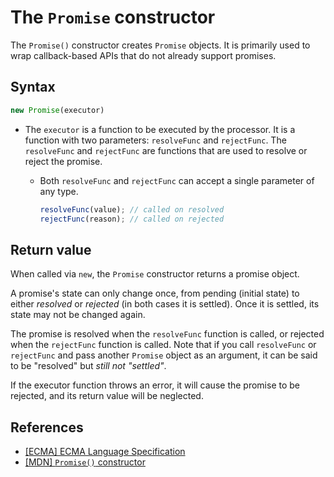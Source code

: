 # The `Promise` constructor

The `Promise()` constructor creates `Promise` objects. It is primarily used to wrap callback-based APIs that do not already support promises.

## Syntax

```js
new Promise(executor)
```

* The `executor` is a function to be executed by the processor. It is a function with two parameters: `resolveFunc` and `rejectFunc`. The `resolveFunc` and `rejectFunc` are functions that are used to resolve or reject the promise.
    * Both `resolveFunc` and `rejectFunc` can accept a single parameter of any type.

        ```js
        resolveFunc(value); // called on resolved
        rejectFunc(reason); // called on rejected
        ```

## Return value

When called via `new`, the `Promise` constructor returns a promise object.

A promise's state can only change once, from pending (initial state) to either _resolved_ or _rejected_ (in both cases it is settled). Once it is settled, its state may not be changed again.

The promise is resolved when the `resolveFunc` function is called, or rejected when the `rejectFunc` function is called. Note that if you call `resolveFunc` or `rejectFunc` and pass another `Promise` object as an argument, it can be said to be "resolved" but _still not "settled"_.

If the executor function throws an error, it will cause the promise to be rejected, and its return value will be neglected.

## References

* [[ECMA] ECMA Language Specification](https://tc39.es/ecma262/multipage/control-abstraction-objects.html#sec-promise-constructor)
* [[MDN] `Promise()` constructor](https://developer.mozilla.org/en-US/docs/Web/JavaScript/Reference/Global_Objects/Promise/Promise)